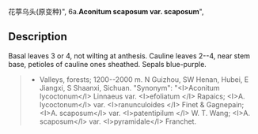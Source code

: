 花葶乌头(原变种)",
6a.**Aconitum scaposum var. scaposum**",

## Description
Basal leaves 3 or 4, not wilting at anthesis. Cauline leaves 2--4, near stem base, petioles of cauline ones sheathed. Sepals blue-purple.

> * Valleys, forests; 1200--2000 m. N Guizhou, SW Henan, Hubei, E Jiangxi, S Shaanxi, Sichuan.
  "Synonym": "&lt;I&gt;Aconitum lycoctonum&lt;/I&gt; Linnaeus var. &lt;I&gt;efoliatum &lt;/I&gt; Rapaics; &lt;I&gt;A. lycoctonum&lt;/I&gt; var. &lt;I&gt;ranunculoides &lt;/I&gt; Finet &amp; Gagnepain; &lt;I&gt;A. scaposum&lt;/I&gt; var. &lt;I&gt;patentipilum &lt;/I&gt; W. T. Wang; &lt;I&gt;A. scaposum&lt;/I&gt; var. &lt;I&gt;pyramidale&lt;/I&gt; Franchet.

